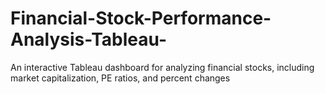 # Financial-Stock-Performance-Analysis-Tableau-
An interactive Tableau dashboard for analyzing financial stocks, including market capitalization, PE ratios, and percent changes
